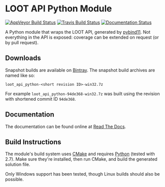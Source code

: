 LOOT API Python Module
=======================

[![AppVeyor Build Status](https://ci.appveyor.com/api/projects/status/github/loot/loot-api-python?branch=master&svg=true)](https://ci.appveyor.com/project/WrinklyNinja/loot-api-python)
[![Travis Build Status](https://travis-ci.org/loot/loot-api-python.svg?branch=master)](https://travis-ci.org/loot/loot-api-python)
[![Documentation Status](https://readthedocs.org/projects/loot-api-python/badge/)](http://loot-api-python.readthedocs.io/)

A Python module that wraps the LOOT API, generated by [pybind11](https://github.com/pybind/pybind11). Not everything in the API is exposed: coverage can be extended on request (or by pull request).

## Downloads

Snapshot builds are available on [Bintray](https://bintray.com/loot/snapshots/loot-api-python). The snapshot build archives are named like so:

```
loot_api_python-<short revision ID>-win32.7z
```

For example `loot_api_python-94de368-win32.7z` was built using the revision with shortened commit ID `94de368`.

## Documentation

The documentation can be found online at [Read The Docs](http://loot-api-python.readthedocs.org/).

## Build Instructions

The module's build system uses [CMake](https://cmake.org/) and requires [Python](https://www.python.org) (tested with 2.7). Make sure they're installed, then run CMake, and build the generated solution file.

Only Windows support has been tested, though Linux builds should also be possible.
